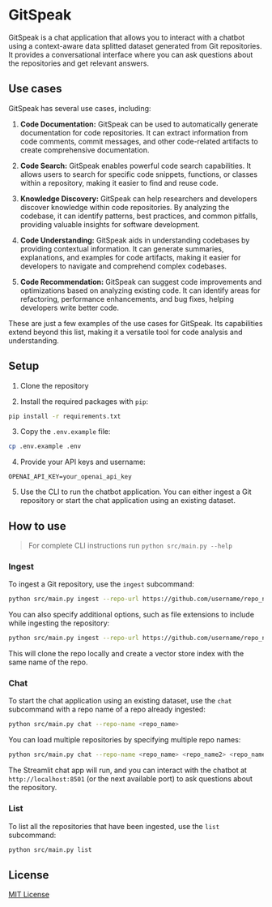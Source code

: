 # GitSpeak

GitSpeak is a chat application that allows you to interact with a chatbot using a context-aware data splitted dataset generated from Git repositories. It provides a conversational interface where you can ask questions about the repositories and get relevant answers.

## Use cases

GitSpeak has several use cases, including:

1. **Code Documentation:** GitSpeak can be used to automatically generate documentation for code repositories. It can extract information from code comments, commit messages, and other code-related artifacts to create comprehensive documentation.

2. **Code Search:** GitSpeak enables powerful code search capabilities. It allows users to search for specific code snippets, functions, or classes within a repository, making it easier to find and reuse code.

3. **Knowledge Discovery:** GitSpeak can help researchers and developers discover knowledge within code repositories. By analyzing the codebase, it can identify patterns, best practices, and common pitfalls, providing valuable insights for software development.

4. **Code Understanding:** GitSpeak aids in understanding codebases by providing contextual information. It can generate summaries, explanations, and examples for code artifacts, making it easier for developers to navigate and comprehend complex codebases.

5. **Code Recommendation:** GitSpeak can suggest code improvements and optimizations based on analyzing existing code. It can identify areas for refactoring, performance enhancements, and bug fixes, helping developers write better code.

These are just a few examples of the use cases for GitSpeak. Its capabilities extend beyond this list, making it a versatile tool for code analysis and understanding.

## Setup

1. Clone the repository

2. Install the required packages with `pip`:

```bash
pip install -r requirements.txt
```

3. Copy the `.env.example` file:

```bash
cp .env.example .env
```

4. Provide your API keys and username:

```text
OPENAI_API_KEY=your_openai_api_key
```

5. Use the CLI to run the chatbot application. You can either ingest a Git repository or start the chat application using an existing dataset.

## How to use

> For complete CLI instructions run `python src/main.py --help`

### Ingest

To ingest a Git repository, use the `ingest` subcommand:

```bash
python src/main.py ingest --repo-url https://github.com/username/repo_name
```

You can also specify additional options, such as file extensions to include while ingesting the repository:

```bash
python src/main.py ingest --repo-url https://github.com/username/repo_name --exts .md .js .tsx
```

This will clone the repo locally and create a vector store index with the same name of the repo.

### Chat

To start the chat application using an existing dataset, use the `chat` subcommand with a repo name of a repo already ingested:

```bash
python src/main.py chat --repo-name <repo_name>
```

You can load multiple repositories by specifying multiple repo names:

```bash
python src/main.py chat --repo-name <repo_name> <repo_name2> <repo_name3>
```

The Streamlit chat app will run, and you can interact with the chatbot at `http://localhost:8501` (or the next available port) to ask questions about the repository.

### List

To list all the repositories that have been ingested, use the `list` subcommand:

```bash
python src/main.py list
```

## License

[MIT License](LICENSE)
